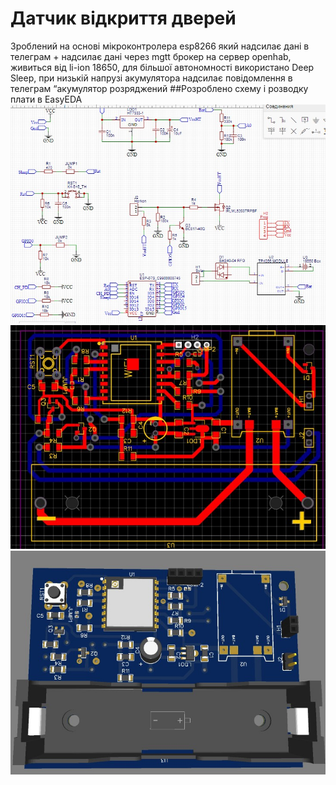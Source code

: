 # Датчик відкриття дверей
Зроблений на основі мікроконтролера esp8266 який надсилає дані в телеграм + надсилає дані через mgtt брокер на сервер openhab, живиться від li-ion 18650, для більшої автономності використано Deep Sleep, при низькій напрузі акумулятора надсилає повідомлення в телеграм “акумулятор розряджений
##Розроблено схему і розводку плати в EasyEDA
![Algorithm schema](./img/schema.jpg)
![Algorithm schema](./img/pcb.jpg)
![Algorithm schema](./img/3dview.jpg)
